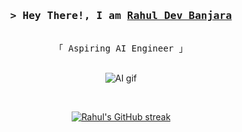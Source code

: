 <!-- Intro  -->
<h3 align="center">
    <samp>&gt; Hey There!, I am
        <b><a target="_blank" href="#">Rahul Dev Banjara</a></b>
    </samp>
</h3>

<p align="center">
    <samp>
        <br>
        「 Aspiring AI Engineer 」
        <br/>
        <br>
    </samp>
</p>


<!-- About Section -->
<p align="center">
  <img src="https://raw.githubusercontent.com/walidbosso/walidbosso/main/images/ML.gif" alt="AI gif" />
</p>

<br />

<p align="center">
    <a href="https://github.com/devrahulbanjara/">
        <img src="https://github-readme-streak-stats.herokuapp.com/?user=devrahulbanjara&theme=radical&border=7F3FBF&background=0D1117"
            alt="Rahul's GitHub streak" />
    </a>
</p>


